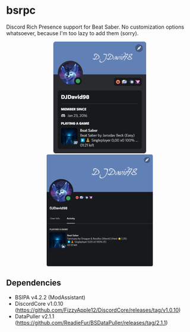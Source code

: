 # bsrpc

Discord Rich Presence support for Beat Saber. No customization options whatsoever, because I'm too lazy to add them (sorry).

<div align="center">
    <img src="screenshots/card.png" height="300" alt="Discord account card showing the Beat Saber rich presence">
    <img src="screenshots/profile.png" height="300" alt="Discord profile activity tab showing the Beat Saber rich presence">
</div>

## Dependencies

* BSIPA v4.2.2 (ModAssistant)
* DiscordCore v1.0.10 (https://github.com/FizzyApple12/DiscordCore/releases/tag/v1.0.10)
* DataPuller v2.1.1 (https://github.com/ReadieFur/BSDataPuller/releases/tag/2.1.1)